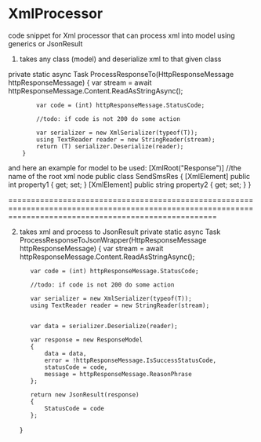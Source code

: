 # XmlProcessor
code snippet for Xml processor that can process xml into model using generics or JsonResult

1. takes any class (model) and deserialize xml to that given class

 private static async Task<T> ProcessResponseTo<T>(HttpResponseMessage httpResponseMessage)
        {
            var stream = await httpResponseMessage.Content.ReadAsStringAsync();

            var code = (int) httpResponseMessage.StatusCode;

            //todo: if code is not 200 do some action

            var serializer = new XmlSerializer(typeof(T));
            using TextReader reader = new StringReader(stream);
            return (T) serializer.Deserialize(reader);
        }
  
  and here an example for model to be used:
  [XmlRoot("Response")] //the name of the root xml node
    public class SendSmsRes
    {
        [XmlElement] public int property1 { get; set; }
        [XmlElement] public string property2 { get; set; }
    }
  
==========================================================================================================================================================
  
  2. takes xml and process to JsonResult
   private static async Task<JsonResult> ProcessResponseToJsonWrapper<T>(HttpResponseMessage httpResponseMessage)
        {
            var stream = await httpResponseMessage.Content.ReadAsStringAsync();

            var code = (int) httpResponseMessage.StatusCode;

            //todo: if code is not 200 do some action

            var serializer = new XmlSerializer(typeof(T));
            using TextReader reader = new StringReader(stream);


            var data = serializer.Deserialize(reader);

            var response = new ResponseModel
            {
                data = data,
                error = !httpResponseMessage.IsSuccessStatusCode,
                statusCode = code,
                message = httpResponseMessage.ReasonPhrase
            };

            return new JsonResult(response)
            {
                StatusCode = code
            };
        }
